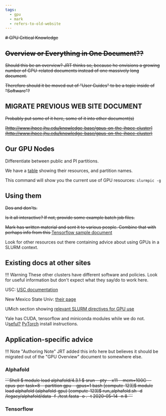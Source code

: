 ```yaml
---
tags:
  - gpu
  - mark
  - refers-to-old-website
---
```

<s>
# GPU Critical Knowledge

## Overview or Everything in One Document??

Should this be an overview? JRT thinks so, because he envisions a growing number of GPU-related documents instead of one massively long document. 

Therefore should it be moved out of "User Guides" to be a topic inside of "Software"?
</s>
## MIGRATE PREVIOUS WEB SITE DOCUMENT

<s>
Probably put some of it here, some of it into other document(s)

[http://www.jhpce.jhu.edu/knowledge-base/gpus-on-the-jhpce-cluster](http://www.jhpce.jhu.edu/knowledge-base/gpus-on-the-jhpce-cluster)
</s>

## Our GPU Nodes

Differentiate between public and PI partitions.

We have a [table](../slurm/partitions.md#gpu-partitions) showing their resources, and partition names.

This command will show you the current use of GPU resources: `slurmpic -g`

## Using them

<s>
Dos and don'ts.

Is it all interactive? If not, provide some example batch job files.

Mark has written material and sent it to various people. Combine that with perhaps info from this
</s>
[Tensorflow sample document](https://hpc-docs.cubi.bihealth.org/how-to/software/tensorflow/)

Look for other resources out there containing advice about using GPUs in a SLURM context.

## Existing docs at other sites 

!!! Warning
    These other clusters have different software and policies. Look for useful information but don't expect what they say/do to work here.
    
USC: [USC documentation](https://www.carc.usc.edu/user-information/user-guides/software-and-programming/using-gpus)


New Mexico State Univ: [their page](https://hpc.nmsu.edu/discovery/slurm/gpu-jobs/)

UMich section showing [relevant SLURM directives for GPU use](https://arc.umich.edu/greatlakes/slurm-user-guide/)

Yale has CUDA, tensorflow and miniconda modules while we do not. U[seful?](https://docs.ycrc.yale.edu/clusters-at-yale/guides/gpus-cuda/) [PyTorch](https://docs.ycrc.yale.edu/clusters-at-yale/guides/pytorch/) install instructions.


## Application-specific advice

!!! Note "Authoring Note"
    JRT added this info here but believes it should be migrated out of the "GPU Overview" document to somewhere else.

### Alphafold

<s>
```Shell 
$ module load alphafold/4.3.1
$ srun --pty --x11 --mem=100G --cpus-per-task=8 --partition gpu --gpus=1 bash
[compute-123]$ module load alphafold
(alphafold-gpu) [compute-123]$ run_alphafold.sh -d /legacy/alphafold/data -f ./test.fasta -o . -t 2020-05-14 -n 8
```
</s>

### Tensorflow
